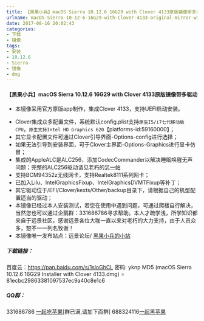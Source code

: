```yaml
---
title: 【黑果小兵】macOS Sierra 10.12.6 16G29 with Clover 4133原版镜像带多驱动
urlname: macOS-Sierra-10-12-6-16G29-with-Clover-4133-original-mirror-with-multi-drive
date: 2017-08-16 20:02:43
categories:
- 下载
- 镜像
tags:
- 安装
- 10.12.6
- Sierra
- 镜像
- dmg
---
```


#### 【黑果小兵】macOS Sierra 10.12.6 16G29 with Clover 4133原版镜像带多驱动

* 本镜像采用官方原版app制作，集成Clover 4133，支持UEFI启动安装。

<!--more-->

* Clover集成众多配置文件，系统默认config.plist支持`原生I5/i7七代移动版CPU`，`原生支持Intel HD Graphics 620`【platforms-id:59160000】；
* 其它显卡配置文件可通过Clover引导界面-Options-config进行选择；
* 如果无法引导到安装界面，可于Clover主界面-Options-Graphics进行显卡仿冒；
* 集成的AppleALC是ALC256，添加CodecCommander以解决睡眠唤醒无声问题；完整的ALC256驱动请见老朽的[另一帖](http://bbs.pcbeta.com/viewthread-1748601-1-1.html)
* 支持BCM94352z无线网卡，支持Realtek8111系列网卡；
* 已加入Lilu、IntelGraphicsFixup、IntelGraphicsDVMTFixup等补丁；
* 其它驱动位于/EFI/Clover/kexts/Other/backup目录下，请根据自己的机型配置适当的驱动；
* 本镜像已经过本人安装测试，若您在使用中遇到问题，可通过爬楼自行解决，当然您也可以通过企鹅群：331686786寻求帮助。本人才疏学浅，所学知识都来自于远景社区，感谢远景各位大咖一直以来对老朽的大力支持，由于人员众多，恕不一一列名致谢！
* 本镜像唯一发布站点：远景论坛/ [黑果小兵的小站](https://blog.daliansky.net)

##### 下载链接：
百度云：https://pan.baidu.com/s/1sloGhCL 密码: yknp
MD5 (macOS Sierra 10.12.6 16G29 Installer with Clover 4133.dmg) = 81ecbc29863381097537ec9a40c8e1c6

##### QQ群：
331686786 [一起吃苹果](http://shang.qq.com/wpa/qunwpa?idkey=db511a29e856f37cbb871108ffa77a6e79dde47e491b8f2c8d8fe4d3c310de91)[群已满,请加下面群]
688324116[一起黑苹果](https://shang.qq.com/wpa/qunwpa?idkey=6bf69a6f4b983dce94ab42e439f02195dfd19a1601522c10ad41f4df97e0da82)


